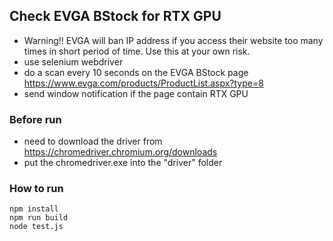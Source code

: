 ## Check EVGA BStock for RTX GPU

* Warning!! EVGA will ban IP address if you access their website too many times in short period of time. Use this at your own risk.
* use selenium webdriver
* do a scan every 10 seconds on the EVGA BStock page https://www.evga.com/products/ProductList.aspx?type=8
* send window notification if the page contain RTX GPU

### Before run

* need to download the driver from https://chromedriver.chromium.org/downloads
* put the chromedriver.exe into the "driver" folder

### How to run
```
npm install
npm run build
node test.js
```